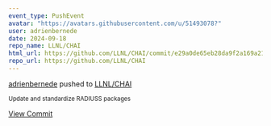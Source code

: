 ```yaml
---
event_type: PushEvent
avatar: "https://avatars.githubusercontent.com/u/51493078?"
user: adrienbernede
date: 2024-09-18
repo_name: LLNL/CHAI
html_url: https://github.com/LLNL/CHAI/commit/e29a0de65eb28da9f2a169a21108646c65f58ac0
repo_url: https://github.com/LLNL/CHAI
---
```


<a href='https://github.com/adrienbernede' target='_blank'>adrienbernede</a> pushed to <a href='https://github.com/LLNL/CHAI' target='_blank'>LLNL/CHAI</a>

<small>Update and standardize RADIUSS packages</small>

<a href='https://github.com/LLNL/CHAI/commit/e29a0de65eb28da9f2a169a21108646c65f58ac0' target='_blank'>View Commit</a>